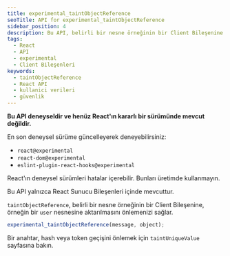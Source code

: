 ```yaml
---
title: experimental_taintObjectReference
seoTitle: API for experimental_taintObjectReference
sidebar_position: 4
description: Bu API, belirli bir nesne örneğinin bir Client Bileşenine geçirilmesini önler. Deneysel sürümler hatalar içerebilir, dikkatli kullanılmalıdır.
tags: 
  - React
  - API
  - experimental
  - Client Bileşenleri
keywords: 
  - taintObjectReference
  - React API
  - kullanici verileri
  - güvenlik
---
```

**Bu API deneyseldir ve henüz React'ın kararlı bir sürümünde mevcut değildir.**

En son deneysel sürüme güncelleyerek deneyebilirsiniz:

- `react@experimental`
- `react-dom@experimental`
- `eslint-plugin-react-hooks@experimental`

React'ın deneysel sürümleri hatalar içerebilir. Bunları üretimde kullanmayın.

Bu API yalnızca React Sunucu Bileşenleri içinde mevcuttur.





`taintObjectReference`, belirli bir nesne örneğinin bir Client Bileşenine, örneğin bir `user` nesnesine aktarılmasını önlemenizi sağlar.

```js
experimental_taintObjectReference(message, object);
```

Bir anahtar, hash veya token geçişini önlemek için `taintUniqueValue` sayfasına bakın.